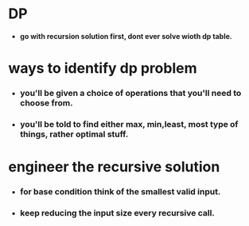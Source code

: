 # DP
- #### go with recursion solution first, dont ever solve wioth dp table.
# ways to identify dp problem
- ### you'll be given a choice of operations that you'll need to choose from.
- ### you'll be told to find either max, min,least, most type of things, rather optimal stuff.
# engineer the recursive solution
- ### for base condition think of the smallest valid input.
- ### keep reducing the input size every recursive call. 
